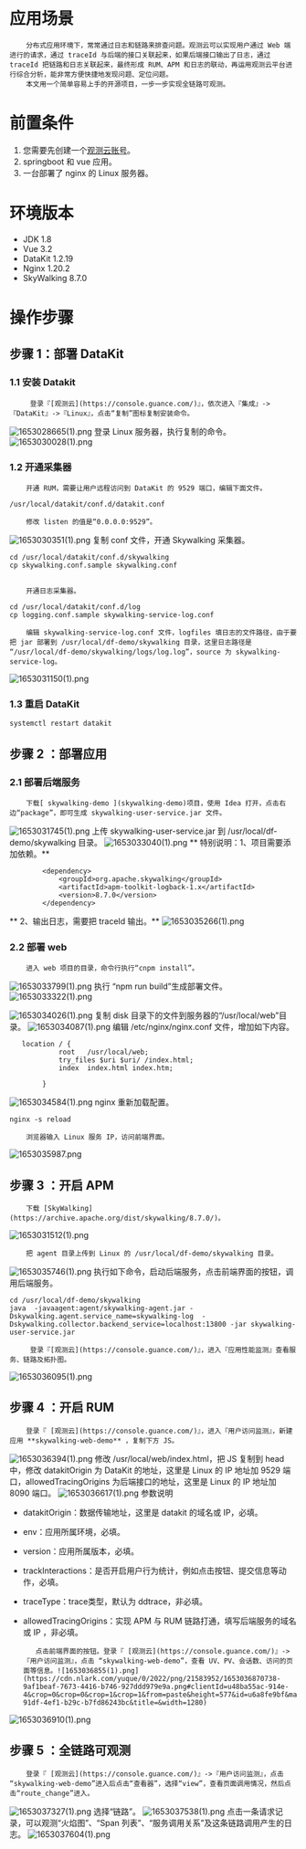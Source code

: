 
# 应用场景
        分布式应用环境下，常常通过日志和链路来排查问题。观测云可以实现用户通过 Web 端进行的请求，通过 traceId 与后端的接口关联起来，如果后端接口输出了日志，通过 traceId 把链路和日志关联起来，最终形成 RUM、APM 和日志的联动，再运用观测云平台进行综合分析，能非常方便快捷地发现问题、定位问题。
        本文用一个简单容易上手的开源项目，一步一步实现全链路可观测。
# 前置条件

1. 您需要先创建一个[观测云账号](https://www.guance.com/)。
1. springboot 和 vue 应用。
1. 一台部署了 nginx 的 Linux 服务器。
# 环境版本

- JDK 1.8
- Vue 3.2
- DataKit 1.2.19
- Nginx 1.20.2
- SkyWalking 8.7.0
# 操作步骤
## 步骤 1：部署 DataKit
### 1.1 安装 Datakit
         登录『[观测云](https://console.guance.com/)』，依次进入『集成』-> 『DataKit』->『Linux』，点击“复制”图标复制安装命令。
![1653028665(1).png](https://cdn.nlark.com/yuque/0/2022/png/21583952/1653028671286-6309fe7e-62f1-499d-af2d-004f57df0ce4.png#clientId=u48ba55ac-914e-4&crop=0&crop=0&crop=1&crop=1&from=paste&height=577&id=u60d6cda1&margin=%5Bobject%20Object%5D&name=1653028665%281%29.png&originHeight=866&originWidth=1920&originalType=binary&ratio=1&rotation=0&showTitle=false&size=117728&status=done&style=none&taskId=ub8bddf9a-f03d-4324-a9bd-1f1311ab7d6&title=&width=1280)
        登录 Linux 服务器，执行复制的命令。
![1653030028(1).png](https://cdn.nlark.com/yuque/0/2022/png/21583952/1653030034383-1cac4252-4b22-41ea-9c63-6a3212214fa3.png#clientId=u48ba55ac-914e-4&crop=0&crop=0&crop=1&crop=1&from=paste&height=512&id=ud4b581b3&margin=%5Bobject%20Object%5D&name=1653030028%281%29.png&originHeight=768&originWidth=1549&originalType=binary&ratio=1&rotation=0&showTitle=false&size=87145&status=done&style=none&taskId=ub757d829-9e20-4b32-9e9a-38db72523b5&title=&width=1032.6666666666667)
### 1.2 开通采集器
        开通 RUM，需要让用户远程访问到 DataKit 的 9529 端口，编辑下面文件。
```
/usr/local/datakit/conf.d/datakit.conf
```
        修改 listen 的值是“0.0.0.0:9529”。     
![1653030351(1).png](https://cdn.nlark.com/yuque/0/2022/png/21583952/1653030358254-04ddf105-dc3e-4d9c-a7df-32a525c66a9f.png#clientId=u48ba55ac-914e-4&crop=0&crop=0&crop=1&crop=1&from=paste&height=416&id=u913caf34&margin=%5Bobject%20Object%5D&name=1653030351%281%29.png&originHeight=624&originWidth=740&originalType=binary&ratio=1&rotation=0&showTitle=false&size=26832&status=done&style=none&taskId=u4965b1d7-1f8f-41aa-a71e-53085f58bcd&title=&width=493.3333333333333)
        复制 conf 文件，开通 Skywalking 采集器。
```
cd /usr/local/datakit/conf.d/skywalking
cp skywalking.conf.sample skywalking.conf


```
        开通日志采集器。
```
cd /usr/local/datakit/conf.d/log
cp logging.conf.sample skywalking-service-log.conf
```
        编辑 skywalking-service-log.conf 文件，logfiles 填日志的文件路径，由于要把 jar 部署到 /usr/local/df-demo/skywalking 目录，这里日志路径是 “/usr/local/df-demo/skywalking/logs/log.log”，source 为 skywalking-service-log。
![1653031150(1).png](https://cdn.nlark.com/yuque/0/2022/png/21583952/1653031162264-b79fd532-2268-4d5a-99e4-bc99ecbcaff0.png#clientId=u48ba55ac-914e-4&crop=0&crop=0&crop=1&crop=1&from=paste&height=512&id=u6b96b971&margin=%5Bobject%20Object%5D&name=1653031150%281%29.png&originHeight=768&originWidth=1549&originalType=binary&ratio=1&rotation=0&showTitle=false&size=46670&status=done&style=none&taskId=u9f6c6963-2334-4a7e-9d3e-6e1085579f2&title=&width=1032.6666666666667)
### 1.3 重启 DataKit
```
systemctl restart datakit
```
## 步骤 2 ：部署应用
### 2.1 部署后端服务
        下载[ skywalking-demo ](skywalking-demo)项目，使用 Idea 打开，点击右边“package”，即可生成 skywalking-user-service.jar 文件。
![1653031745(1).png](https://cdn.nlark.com/yuque/0/2022/png/21583952/1653031761699-ca940cfd-4d8d-4792-9b02-494068deeef1.png#clientId=u48ba55ac-914e-4&crop=0&crop=0&crop=1&crop=1&from=paste&height=687&id=u4d38a534&margin=%5Bobject%20Object%5D&name=1653031745%281%29.png&originHeight=1031&originWidth=1920&originalType=binary&ratio=1&rotation=0&showTitle=false&size=142553&status=done&style=none&taskId=uc53b156b-0047-431c-b6e8-caf7d7f5a83&title=&width=1280)
        上传 skywalking-user-service.jar 到 /usr/local/df-demo/skywalking 目录。
![1653033040(1).png](https://cdn.nlark.com/yuque/0/2022/png/21583952/1653033053069-a03c3195-d35e-41de-b6f4-dd106559c10c.png#clientId=u48ba55ac-914e-4&crop=0&crop=0&crop=1&crop=1&from=paste&height=81&id=u85a65889&margin=%5Bobject%20Object%5D&name=1653033040%281%29.png&originHeight=122&originWidth=502&originalType=binary&ratio=1&rotation=0&showTitle=false&size=10425&status=done&style=none&taskId=u6a679c52-0bad-4cb0-89d2-f7841afd822&title=&width=334.6666666666667)
       ** 特别说明：1、项目需要添加依赖。**
```
        <dependency>
            <groupId>org.apache.skywalking</groupId>
            <artifactId>apm-toolkit-logback-1.x</artifactId>
            <version>8.7.0</version>
        </dependency>
```
**        2、输出日志，需要把 traceId 输出。**
![1653035266(1).png](https://cdn.nlark.com/yuque/0/2022/png/21583952/1653035273238-92d20c59-e706-47e3-aa42-f4340f4a6762.png#clientId=u48ba55ac-914e-4&crop=0&crop=0&crop=1&crop=1&from=paste&height=687&id=u7a334a70&margin=%5Bobject%20Object%5D&name=1653035266%281%29.png&originHeight=1031&originWidth=1920&originalType=binary&ratio=1&rotation=0&showTitle=false&size=249235&status=done&style=none&taskId=uc5b00b77-fe70-441b-8782-57db1bd8e83&title=&width=1280)
### 2.2 部署 web
        进入 web 项目的目录，命令行执行“cnpm install”。
![1653033799(1).png](https://cdn.nlark.com/yuque/0/2022/png/21583952/1653033814915-67207c41-5ecf-46d9-b668-49a1a9e3c46a.png#clientId=u48ba55ac-914e-4&crop=0&crop=0&crop=1&crop=1&from=paste&height=382&id=ufa4d594e&margin=%5Bobject%20Object%5D&name=1653033799%281%29.png&originHeight=573&originWidth=1441&originalType=binary&ratio=1&rotation=0&showTitle=false&size=92170&status=done&style=none&taskId=u967d55a3-e048-4219-b574-0415c552a53&title=&width=960.6666666666666)
        执行 “npm run build”生成部署文件。
![1653033322(1).png](https://cdn.nlark.com/yuque/0/2022/png/21583952/1653033334807-fd33d7e2-0b7d-4599-b318-115cb30a19be.png#clientId=u48ba55ac-914e-4&crop=0&crop=0&crop=1&crop=1&from=paste&height=279&id=u48c07d62&margin=%5Bobject%20Object%5D&name=1653033322%281%29.png&originHeight=418&originWidth=991&originalType=binary&ratio=1&rotation=0&showTitle=false&size=31575&status=done&style=none&taskId=u52ae7e1a-f32e-488b-96ff-4ee02038030&title=&width=660.6666666666666)

![1653034026(1).png](https://cdn.nlark.com/yuque/0/2022/png/21583952/1653034037300-cc93371a-519b-43ea-99c8-d428b75a0553.png#clientId=u48ba55ac-914e-4&crop=0&crop=0&crop=1&crop=1&from=paste&height=421&id=ue8da2b4c&margin=%5Bobject%20Object%5D&name=1653034026%281%29.png&originHeight=632&originWidth=906&originalType=binary&ratio=1&rotation=0&showTitle=false&size=53101&status=done&style=none&taskId=u7799d631-6f2c-4830-9975-dfe62f9b630&title=&width=604)
        复制 disk 目录下的文件到服务器的“/usr/local/web”目录。
![1653034087(1).png](https://cdn.nlark.com/yuque/0/2022/png/21583952/1653034129764-d0840e0c-ff44-42bf-ae64-c276e09b5aab.png#clientId=u48ba55ac-914e-4&crop=0&crop=0&crop=1&crop=1&from=paste&height=83&id=u5a477e87&margin=%5Bobject%20Object%5D&name=1653034087%281%29.png&originHeight=125&originWidth=475&originalType=binary&ratio=1&rotation=0&showTitle=false&size=7805&status=done&style=none&taskId=ua09b0d69-a8d1-4e4e-be1f-a8359f44743&title=&width=316.6666666666667)
        编辑 /etc/nginx/nginx.conf 文件，增加如下内容。
```
   location / {
            root   /usr/local/web;
            try_files $uri $uri/ /index.html;
            index  index.html index.htm;

        }

```
![1653034584(1).png](https://cdn.nlark.com/yuque/0/2022/png/21583952/1653034596215-ca131732-48b6-47f4-be4e-d5d4cb820f29.png#clientId=u48ba55ac-914e-4&crop=0&crop=0&crop=1&crop=1&from=paste&height=512&id=u6ae36f63&margin=%5Bobject%20Object%5D&name=1653034584%281%29.png&originHeight=768&originWidth=1549&originalType=binary&ratio=1&rotation=0&showTitle=false&size=38467&status=done&style=none&taskId=u0de57ee8-ca00-46c6-a706-7edfaed833e&title=&width=1032.6666666666667)
        nginx 重新加载配置。
```
nginx -s reload
```
        浏览器输入 Linux 服务 IP，访问前端界面。
![1653035987.png](https://cdn.nlark.com/yuque/0/2022/png/21583952/1653035999812-ae804766-1ddf-43eb-b061-82cf1c00c092.png#clientId=u48ba55ac-914e-4&crop=0&crop=0&crop=1&crop=1&from=paste&height=577&id=ube9bc903&margin=%5Bobject%20Object%5D&name=1653035987.png&originHeight=866&originWidth=1920&originalType=binary&ratio=1&rotation=0&showTitle=false&size=28162&status=done&style=none&taskId=u27c1008c-134d-4a8e-8d65-211e4c9dda7&title=&width=1280)
## 步骤 3 ：开启 APM
        下载 [SkyWalking](https://archive.apache.org/dist/skywalking/8.7.0/)。
![1653031512(1).png](https://cdn.nlark.com/yuque/0/2022/png/21583952/1653031556858-cc2be537-27ce-4f60-abf4-9f4d096b7428.png#clientId=u48ba55ac-914e-4&crop=0&crop=0&crop=1&crop=1&from=paste&height=357&id=u35526fd8&margin=%5Bobject%20Object%5D&name=1653031512%281%29.png&originHeight=536&originWidth=646&originalType=binary&ratio=1&rotation=0&showTitle=false&size=31424&status=done&style=none&taskId=uadaafb05-4b8e-4102-8425-ed11686723d&title=&width=430.6666666666667)

        把 agent 目录上传到 Linux 的 /usr/local/df-demo/skywalking 目录。
![1653035746(1).png](https://cdn.nlark.com/yuque/0/2022/png/21583952/1653035751730-55f3f51e-93bd-4b2c-af95-ae40408ad864.png#clientId=u48ba55ac-914e-4&crop=0&crop=0&crop=1&crop=1&from=paste&height=76&id=ubb0f42a4&margin=%5Bobject%20Object%5D&name=1653035746%281%29.png&originHeight=114&originWidth=517&originalType=binary&ratio=1&rotation=0&showTitle=false&size=9972&status=done&style=none&taskId=u24f602ae-cbec-4c5c-a144-1e5d1cfd49c&title=&width=344.6666666666667)
        执行如下命令，启动后端服务，点击前端界面的按钮，调用后端服务。
```
cd /usr/local/df-demo/skywalking
java  -javaagent:agent/skywalking-agent.jar -Dskywalking.agent.service_name=skywalking-log  -Dskywalking.collector.backend_service=localhost:13800 -jar skywalking-user-service.jar
```
         登录『[观测云](https://console.guance.com/)』，进入『应用性能监测』查看服务、链路及拓扑图。
![1653036095(1).png](https://cdn.nlark.com/yuque/0/2022/png/21583952/1653036199826-524e0368-bb84-4237-9319-62b0395bcae6.png#clientId=u48ba55ac-914e-4&crop=0&crop=0&crop=1&crop=1&from=paste&height=577&id=uaee0653f&margin=%5Bobject%20Object%5D&name=1653036095%281%29.png&originHeight=866&originWidth=1920&originalType=binary&ratio=1&rotation=0&showTitle=false&size=50724&status=done&style=none&taskId=u40a16819-8fa6-49de-b576-8a01af7499f&title=&width=1280)
## 步骤 4 ：开启 RUM
        登录『 [观测云](https://console.guance.com/)』，进入『用户访问监测』，新建应用 **skywalking-web-demo** ，复制下方 JS。
![1653036394(1).png](https://cdn.nlark.com/yuque/0/2022/png/21583952/1653036408374-618d2bea-b563-474a-93fb-65f2563cd34f.png#clientId=u48ba55ac-914e-4&crop=0&crop=0&crop=1&crop=1&from=paste&height=577&id=uf915018d&margin=%5Bobject%20Object%5D&name=1653036394%281%29.png&originHeight=866&originWidth=1920&originalType=binary&ratio=1&rotation=0&showTitle=false&size=82950&status=done&style=none&taskId=u2ef4d261-7b59-48ae-a2a3-143e575539c&title=&width=1280)
        修改 /usr/local/web/index.html，把 JS 复制到 head 中，修改 datakitOrigin 为 DataKit 的地址，这里是 Linux 的 IP 地址加 9529 端口，allowedTracingOrigins 为后端接口的地址，这里是 Linux 的 IP 地址加 8090 端口。
![1653036617(1).png](https://cdn.nlark.com/yuque/0/2022/png/21583952/1653036632687-a5b35309-0971-44f0-bec6-245ac4ce5b06.png#clientId=u48ba55ac-914e-4&crop=0&crop=0&crop=1&crop=1&from=paste&height=512&id=u71cd400c&margin=%5Bobject%20Object%5D&name=1653036617%281%29.png&originHeight=768&originWidth=1549&originalType=binary&ratio=1&rotation=0&showTitle=false&size=60248&status=done&style=none&taskId=u4589136a-7c13-4f8b-aee8-2dd0069e9b2&title=&width=1032.6666666666667)
参数说明

- datakitOrigin：数据传输地址，这里是 datakit 的域名或 IP，必填。
- env：应用所属环境，必填。
- version：应用所属版本，必填。
- trackInteractions：是否开启用户行为统计，例如点击按钮、提交信息等动作，必填。
- traceType：trace类型，默认为 ddtrace，非必填。
- allowedTracingOrigins：实现 APM 与 RUM 链路打通，填写后端服务的域名或 IP ，非必填。

         点击前端界面的按钮。登录『 [观测云](https://console.guance.com/)』->『用户访问监测』，点击 “skywalking-web-demo”，查看 UV、PV、会话数、访问的页面等信息。![1653036855(1).png](https://cdn.nlark.com/yuque/0/2022/png/21583952/1653036870738-9af1beaf-7673-4416-b746-927ddd979e9a.png#clientId=u48ba55ac-914e-4&crop=0&crop=0&crop=1&crop=1&from=paste&height=577&id=u6a8fe9bf&margin=%5Bobject%20Object%5D&name=1653036855%281%29.png&originHeight=866&originWidth=1920&originalType=binary&ratio=1&rotation=0&showTitle=false&size=161657&status=done&style=none&taskId=u9fec6bfd-91df-4ef1-b29c-b7fd86243bc&title=&width=1280)
![1653036910(1).png](https://cdn.nlark.com/yuque/0/2022/png/21583952/1653036915531-a8b05cdf-c613-48f8-b36d-cb62f420aea3.png#clientId=u48ba55ac-914e-4&crop=0&crop=0&crop=1&crop=1&from=paste&height=577&id=u9871736d&margin=%5Bobject%20Object%5D&name=1653036910%281%29.png&originHeight=866&originWidth=1920&originalType=binary&ratio=1&rotation=0&showTitle=false&size=80107&status=done&style=none&taskId=u3d251828-7deb-412f-8a28-bea70b3cd2f&title=&width=1280)
## 步骤 5 ：全链路可观测
        登录『 [观测云](https://console.guance.com/)』->『用户访问监测』，点击 “skywalking-web-demo”进入后点击“查看器”，选择“view”，查看页面调用情况，然后点击“route_change”进入。
![1653037327(1).png](https://cdn.nlark.com/yuque/0/2022/png/21583952/1653037336325-3c9695dc-2705-4bbd-a8c8-512c72f75acc.png#clientId=u48ba55ac-914e-4&crop=0&crop=0&crop=1&crop=1&from=paste&height=577&id=uf5244e54&margin=%5Bobject%20Object%5D&name=1653037327%281%29.png&originHeight=866&originWidth=1920&originalType=binary&ratio=1&rotation=0&showTitle=false&size=120498&status=done&style=none&taskId=uff9d520c-f5cb-4f66-99dd-501d81aa428&title=&width=1280)
        选择“链路”。
![1653037538(1).png](https://cdn.nlark.com/yuque/0/2022/png/21583952/1653037548001-2f109593-c653-47e6-bf63-aabfd0c588fd.png#clientId=u48ba55ac-914e-4&crop=0&crop=0&crop=1&crop=1&from=paste&height=577&id=u64582638&margin=%5Bobject%20Object%5D&name=1653037538%281%29.png&originHeight=866&originWidth=1920&originalType=binary&ratio=1&rotation=0&showTitle=false&size=70605&status=done&style=none&taskId=u7ed06227-e024-4493-8016-09c72054706&title=&width=1280)
        点击一条请求记录，可以观测“火焰图”、“Span 列表”、“服务调用关系”及这条链路调用产生的日志。
![1653037604(1).png](https://cdn.nlark.com/yuque/0/2022/png/21583952/1653037615980-eb0deb6a-8590-4c1d-a714-56cf854e2d77.png#clientId=u48ba55ac-914e-4&crop=0&crop=0&crop=1&crop=1&from=paste&height=541&id=u1bf3ef68&margin=%5Bobject%20Object%5D&name=1653037604%281%29.png&originHeight=811&originWidth=1515&originalType=binary&ratio=1&rotation=0&showTitle=false&size=46313&status=done&style=none&taskId=udfc96cbb-d205-46bf-8f31-284dd74d388&title=&width=1010)


